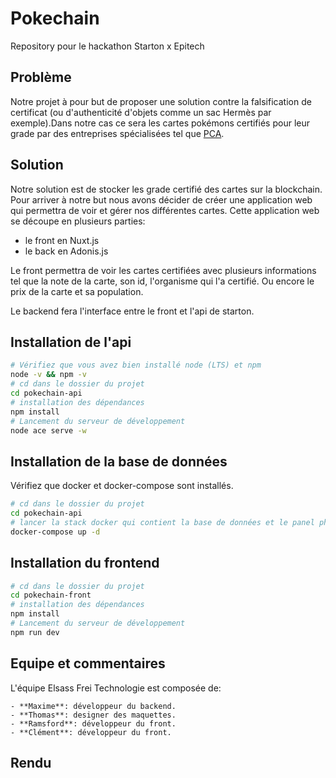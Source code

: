 # Pokechain
[](./logo.png)
Repository pour le hackathon Starton x Epitech

## Problème
Notre projet à pour but de proposer une solution contre la falsification de certificat (ou d'authenticité d'objets comme un sac Hermès par exemple).Dans notre cas ce sera les cartes pokémons certifiés pour leur grade par des entreprises spécialisées tel que [PCA](https://pcagrade.com).

## Solution
Notre solution est de stocker les grade certifié des cartes sur la blockchain. Pour arriver à notre but nous avons décider de créer une application web qui permettra de voir et gérer nos différentes cartes. Cette application web se découpe en plusieurs parties:

- le front en Nuxt.js
- le back en Adonis.js

Le front permettra de voir les cartes certifiées avec plusieurs informations tel que la note de la carte, son id, l'organisme qui l'a certifié.
Ou encore le prix de la carte et sa population.

Le backend fera l'interface entre le front et l'api de starton.

## Installation de l'api

 ```bash
 # Vérifiez que vous avez bien installé node (LTS) et npm
 node -v && npm -v
 # cd dans le dossier du projet
 cd pokechain-api
 # installation des dépendances
 npm install
 # Lancement du serveur de développement
 node ace serve -w
 ```

 ## Installation de la base de données

 Vérifiez que docker et docker-compose sont installés.

 ```bash
 # cd dans le dossier du projet
 cd pokechain-api
 # lancer la stack docker qui contient la base de données et le panel phpmyadmin
 docker-compose up -d
 ```

 ## Installation du frontend

 ```bash
 # cd dans le dossier du projet
 cd pokechain-front
 # installation des dépendances
 npm install
 # Lancement du serveur de développement
 npm run dev
 ```

## Equipe et commentaires

L'équipe Elsass Frei Technologie est composée de:

    - **Maxime**: développeur du backend.
    - **Thomas**: designer des maquettes.
    - **Ramsford**: développeur du front.
    - **Clément**: développeur du front.

## Rendu


